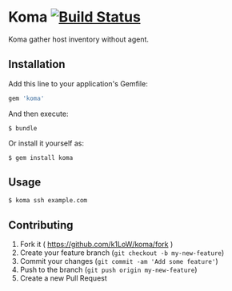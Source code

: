 # Koma [![Build Status](https://travis-ci.org/k1LoW/koma.svg?branch=master)](https://travis-ci.org/k1LoW/koma)

Koma gather host inventory without agent.

## Installation

Add this line to your application's Gemfile:

```ruby
gem 'koma'
```

And then execute:

    $ bundle

Or install it yourself as:

    $ gem install koma

## Usage

    $ koma ssh example.com

## Contributing

1. Fork it ( https://github.com/k1LoW/koma/fork )
2. Create your feature branch (`git checkout -b my-new-feature`)
3. Commit your changes (`git commit -am 'Add some feature'`)
4. Push to the branch (`git push origin my-new-feature`)
5. Create a new Pull Request
